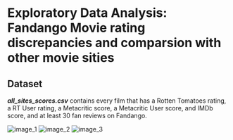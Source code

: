 # Exploratory Data Analysis: Fandango Movie rating discrepancies and comparsion with other movie sities

## Dataset
***all_sites_scores.csv*** contains every film that has a Rotten Tomatoes rating, a RT User rating, a Metacritic score, a Metacritic User score, 
and IMDb score, and at least 30 fan reviews on Fandango.


![image_1](Images/image_1.jpg)
![image_2](Images/image_2.jpg)
![image_3](Images/image_3.jpg)